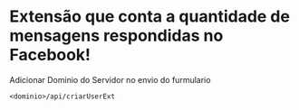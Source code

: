 # Extensão que conta a quantidade de mensagens respondidas no Facebook!

Adicionar Dominio do Servidor no envio do furmulario 

```
<dominio>/api/criarUserExt
```